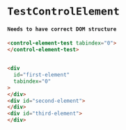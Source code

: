 # `TestControlElement`

#### `Needs to have correct DOM structure`

```html
<control-element-test tabindex="0">
</control-element-test>

```

```html

```

```html
<div
  id="first-element"
  tabindex="0"
>
</div>
<div id="second-element">
</div>
<div id="third-element">
</div>

```

